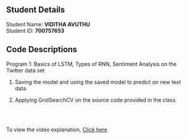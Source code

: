 ## Student Details

Student Name: <b>VIDITHA AVUTHU</b>
<br/>
Student ID: <b>700757653</b>

## Code Descriptions

Program 1: Basics of LSTM, Types of RNN, Sentiment Analysis on the Twitter data set	
<br/>

1. Saving the model and using the saved model to predict on new text data.
2. Applying GridSearchCV on the source code provided in the class.

   <br/>
   <br/>


To view the video explanation, [Click here](https://drive.google.com/file/d/1opdl5jfalMlzZX-KG10CexjVt7qnil0V/view?usp=sharing)

